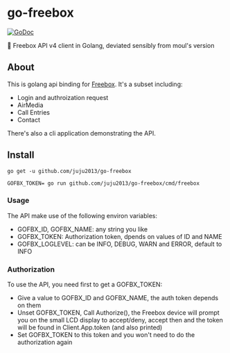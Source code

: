 # go-freebox
[![GoDoc](https://godoc.org/github.com/moul/go-freebox?status.svg)](https://godoc.org/github.com/juju2013/go-freebox)


:wrench: Freebox API v4 client in Golang, deviated sensibly from moul's version

## About

This is golang api binding for [Freebox](https://en.wikipedia.org/wiki/Freebox). It's a subset including:

 * Login and authroization request
 * AirMedia
 * Call Entries
 * Contact
 
There's also a cli application demonstrating the API.

## Install

`go get -u github.com/juju2013/go-freebox`

`GOFBX_TOKEN= go run github.com/juju2013/go-freebox/cmd/freebox`

### Usage

The API make use of the following environ variables:

 * GOFBX_ID, GOFBX_NAME: any string you like
 * GOFBX_TOKEN: Authorization token, dpends on values of ID and NAME
 * GOFBX_LOGLEVEL: can be INFO, DEBUG, WARN and ERROR, default to INFO
 
### Authorization

To use the API, you need first to get a GOFBX_TOKEN:

 * Give a value to GOFBX_ID and GOFBX_NAME, the auth token depends on them
 * Unset GOFBX_TOKEN, Call Authorize(), the Freebox device will prompt you on the small LCD display to accept/deny, accept then and the token will be found in Client.App.token (and also printed)
 * Set GOFBX_TOKEN to this token and you won't need to do the authorization again
 
 
 
